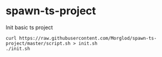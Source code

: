 # spawn-ts-project

Init basic ts project

```
curl https://raw.githubusercontent.com/Morglod/spawn-ts-project/master/script.sh > init.sh
./init.sh
```
